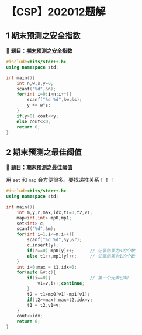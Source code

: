 # 【CSP】202012题解


## 1 期末预测之安全指数

🔗 **题目：[期末预测之安全指数](http://118.190.20.162/view.page?gpid=T123)**

```c++
#include<bits/stdc++.h>
using namespace std;

int main(){
	int n,w,s,y=0;
	scanf("%d",&n);
	for(int i=0;i<n;i++){
		scanf("%d %d",&w,&s);
		y += w*s;
	}
	if(y>0)	cout<<y;
	else cout<<0;
	return 0;
}
```

## 2 期末预测之最佳阈值

🔗 **题目：[期末预测之最佳阈值](http://118.190.20.162/view.page?gpid=T122)**

用 `set` 和 `map` 会方便很多。要找递推关系！！！

```c++
#include<bits/stdc++.h>
using namespace std;

int main(){
	int m,y,r,max,idx,t1=0,t2,v1;
	map<int,int> mp0,mp1;
	set<int> c;
	scanf("%d",&m);
	for(int i=1;i<=m;i++){
		scanf("%d %d",&y,&r);
		c.insert(y);
		if(r==0) mp0[y]++;		// 记录结果为0的个数 
		else t1++,mp1[y]++;		// 记录结果为1的个数 
	}
	int i=0;max = t1,idx=0;
	for(auto &v:c){
		if(i==0){				// 第一个元素已知 
			v1=v,i++;continue;
		}
		t2 = t1+mp0[v1]-mp1[v1];
		if(t2>=max)	max=t2,idx=v;
		t1 = t2,v1=v;
	}
	cout<<idx;
	return 0;
}
```


